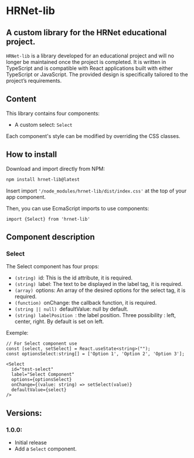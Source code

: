 # HRNet-lib
## A custom library for the HRNet educational project.

`HRNet-lib` is a library developed for an educational project and will no longer be maintained once the project is completed. It is written in TypeScript and is compatible with React applications built with either TypeScript or JavaScript. The provided design is specifically tailored to the project’s requirements.

## Content

This library contains four components:

* A custom select: `Select`

Each component's style can be modified by overriding the CSS classes.

## How to install

Download and import directly from NPM:
```bash
npm install hrnet-lib@latest
```

Insert import `'/node_modules/hrnet-lib/dist/index.css'` at the top of your app component.

Then, you can use EcmaScript imports to use components:
```JS
import {Select} from 'hrnet-lib'
```

## Component description
### Select

The Select component has four props:

* `(string) `id: This is the id attribute, it is required.
* `(string) `label: The text to be displayed in the label tag, it is required.
* `(array) `options: An array of the desired options for the select tag, it is required.
* `(function) `onChange: the callback function, it is required.
* `(string || null) `defaultValue: null by default.
* `(string) labelPosition `: the label position. Three possibility : left, center, right. By default is set on left.

Exemple:
```JS
// For Select component use
const [select, setSelect] = React.useState<string>("");
const optionsSelect:string[] = ['Option 1', 'Option 2', 'Option 3'];

<Select
  id="test-select"
  label="Select Component"
  options={optionsSelect}
  onChange={(value: string) => setSelect(value)}
  defaultValue={select}
/>
```

## Versions:

### 1.0.0:
* Initial release
* Add a `Select` component.


